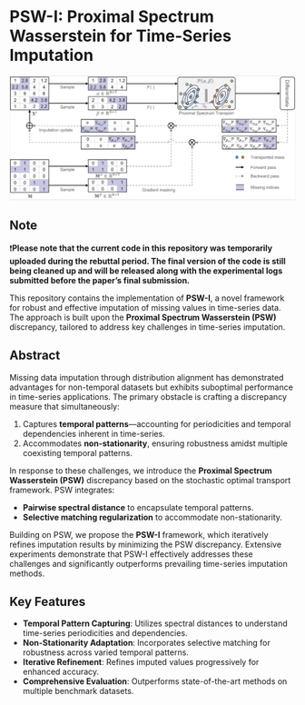 

# PSW-I: Proximal Spectrum Wasserstein for Time-Series Imputation  

![Framework Overview](./image.png)  

## Note

❗**Please note that the current code in this repository was temporarily uploaded during the rebuttal period. The final version of the code is still being cleaned up and will be released along with the experimental logs submitted before the paper’s final submission.**

This repository contains the implementation of **PSW-I**, a novel framework for robust and effective imputation of missing values in time-series data. The approach is built upon the **Proximal Spectrum Wasserstein (PSW)** discrepancy, tailored to address key challenges in time-series imputation.  

## Abstract  
Missing data imputation through distribution alignment has demonstrated advantages for non-temporal datasets but exhibits suboptimal performance in time-series applications. The primary obstacle is crafting a discrepancy measure that simultaneously:  
1. Captures **temporal patterns**—accounting for periodicities and temporal dependencies inherent in time-series.  
2. Accommodates **non-stationarity**, ensuring robustness amidst multiple coexisting temporal patterns.  

In response to these challenges, we introduce the **Proximal Spectrum Wasserstein (PSW)** discrepancy based on the stochastic optimal transport framework. PSW integrates:  
- **Pairwise spectral distance** to encapsulate temporal patterns.  
- **Selective matching regularization** to accommodate non-stationarity.  

Building on PSW, we propose the **PSW-I** framework, which iteratively refines imputation results by minimizing the PSW discrepancy. Extensive experiments demonstrate that PSW-I effectively addresses these challenges and significantly outperforms prevailing time-series imputation methods.  

## Key Features  
- **Temporal Pattern Capturing**: Utilizes spectral distances to understand time-series periodicities and dependencies.  
- **Non-Stationarity Adaptation**: Incorporates selective matching for robustness across varied temporal patterns.  
- **Iterative Refinement**: Refines imputed values progressively for enhanced accuracy.  
- **Comprehensive Evaluation**: Outperforms state-of-the-art methods on multiple benchmark datasets.  








# 
